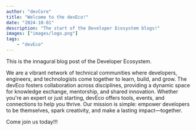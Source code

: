 ```yaml
---
author: "devCore"
title: "Welcome to the devEco!"
date: "2024-10-01"
description: "The start of the Developer Ecosystem blogs!"
images: ["images/logo.png"]
tags: 
    - "devEco"
---
```


This is the innagural blog post of the Developer Ecosystem. 

We are a vibrant network of technical communities where developers, engineers, and technologists come together to learn, build, and grow. The devEco fosters collaboration across disciplines, providing a dynamic space for knowledge exchange, mentorship, and shared innovation. Whether you're an expert or just starting, devEco offers tools, events, and connections to help you thrive. Our mission is simple: empower developers to be themselves, spark creativity, and make a lasting impact—together.

Come join us today!!!
